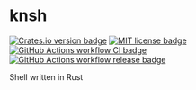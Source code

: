 # knsh

[![Crates.io version badge][crates-badge]][crates-url]
[![MIT license badge][mit-badge]][mit-url]
[![GitHub Actions workflow CI badge][github-actions-ci-badge]][github-actions-ci-url]
[![GitHub Actions workflow release badge][github-actions-release-badge]][github-actions-release-url]

[crates-badge]: https://img.shields.io/crates/v/knsh.svg
[crates-url]: https://crates.io/crates/knsh
[mit-badge]: https://img.shields.io/badge/license-MIT-blue.svg
[mit-url]: https://github.com/nukopy/knsh/blob/main/LICENSE
[github-actions-ci-badge]: https://github.com/nukopy/knsh/actions/workflows/ci.yml/badge.svg?branch=main
[github-actions-ci-url]: https://github.com/nukopy/knsh/actions/workflows/ci.yml?query=branch:main
[github-actions-release-badge]: https://github.com/nukopy/knsh/actions/workflows/release.yml/badge.svg?branch=main
[github-actions-release-url]: https://github.com/nukopy/knsh/actions/workflows/release.yml?query=branch:main

Shell written in Rust 

